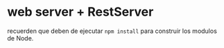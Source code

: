 # web server + RestServer 

recuerden que deben de ejecutar ``` npm install ``` para construir los modulos de Node. 